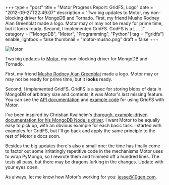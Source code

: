 +++
type = "post"
title = "Motor Progress Report: GridFS, Logo"
date = "2012-09-27T22:49:07"
description = "Two big updates to Motor, my non-blocking driver for MongoDB and Tornado. First, my friend Musho Rodney Alan Greenblat made a logo. Motor may or may not be ready for prime time, but it looks ready. Second, I implemented GridFS. GridFS is a [ ... ]"
category = ["MongoDB", "Motor", "Programming", "Python"]
tag = ["gridfs"]
enable_lightbox = false
thumbnail = "motor-musho.png"
draft = false
+++

<p><img style="display:block; margin-left:auto; margin-right:auto;" src="motor-musho.png" alt="Motor" title="motor-musho.png" border="0"   /></p>
<p>Two big updates to <a href="http://motor.readthedocs.org/">Motor</a>, my non-blocking driver for MongoDB and Tornado.</p>
<p>First, my friend <a href="http://www.whimsyload.com/">Musho Rodney Alan Greenblat</a> made a logo. Motor may or may not be ready for prime time, but it <strong>looks</strong> ready.</p>
<p>Second, I implemented GridFS. GridFS is a spec for storing blobs of data in MongoDB of arbitrary size and contents; it was Motor's last missing feature. You can see the <a href="https://motor.readthedocs.io/en/stable/api-tornado/gridfs.html">API documentation</a> and <a href="http://motor.readthedocs.org/en/stable/examples/gridfs.html">example code</a> for using GridFS with Motor.</p>
<p>I've been inspired by Christian Kvalheim's <a href="http://mongodb.github.com/node-mongodb-native/api-articles/nodekoarticle1.html">thorough, example-driven documentation for his MongoDB Node.js driver</a>. I want Motor to be equally easy to pick up, with an obvious example for each basic task. I started with examples for GridFS, but I'll go back and apply the same principle to the rest of Motor's docs soon.</p>
<p>Besides the big updates there's also a small one: the time has finally come to factor out some irritatingly repetitive code in the mechanisms Motor uses to wrap PyMongo, so I rewrote them and trimmed off a hundred lines. The tests all pass, but there may be dragons lurking in the changes. Update with your eyes open.</p>
<p>As always, let me know how Motor's working for you: <a href="mailto:jesse@10gen.com">jesse@10gen.com</a>.</p>
